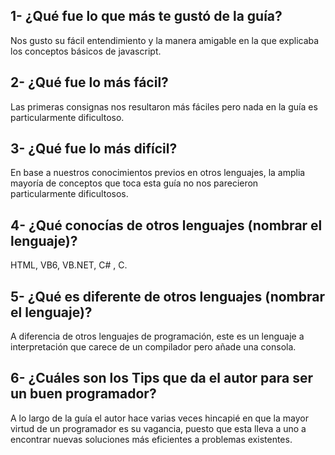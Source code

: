 ## 1- ¿Qué fue lo que más te gustó de la guía? 
Nos gusto su fácil entendimiento y la manera amigable en la que explicaba los conceptos básicos de javascript. 
## 2- ¿Qué fue lo más fácil?
Las primeras consignas nos resultaron más fáciles pero nada en la guía es particularmente dificultoso.
## 3- ¿Qué fue lo más difícil?	
En base a nuestros conocimientos previos en otros lenguajes, la amplia mayoría de conceptos que toca esta guía no nos parecieron particularmente dificultosos.
## 4- ¿Qué conocías de otros lenguajes (nombrar el lenguaje)?
HTML, VB6, VB.NET, C# , C.
## 5- ¿Qué es diferente de otros lenguajes (nombrar el lenguaje)?
A diferencia de otros lenguajes de programación, este es un lenguaje a interpretación que carece de un compilador pero añade una consola. 
## 6- ¿Cuáles son los Tips que da el autor para ser un buen programador?
A lo largo de la guía el autor hace varias veces hincapié en que la mayor virtud de un programador es su vagancia, puesto que esta lleva a uno a encontrar nuevas soluciones más eficientes  a problemas existentes. 
